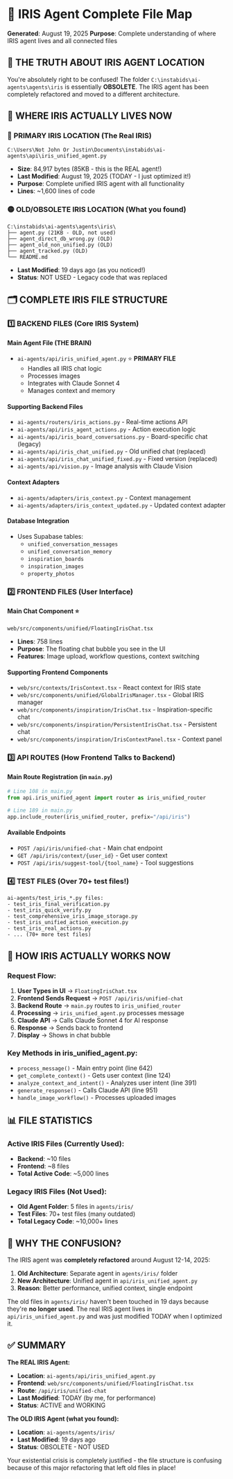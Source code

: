 # 🎯 IRIS Agent Complete File Map
**Generated**: August 19, 2025
**Purpose**: Complete understanding of where IRIS agent lives and all connected files

## 🚨 THE TRUTH ABOUT IRIS AGENT LOCATION

You're absolutely right to be confused! The folder `C:\instabids\ai-agents\agents\iris` is essentially **OBSOLETE**. The IRIS agent has been completely refactored and moved to a different architecture.

## 📍 WHERE IRIS **ACTUALLY** LIVES NOW

### 🔴 **PRIMARY IRIS LOCATION** (The Real IRIS)
```
C:\Users\Not John Or Justin\Documents\instabids\ai-agents\api\iris_unified_agent.py
```
- **Size**: 84,917 bytes (85KB - this is the REAL agent!)
- **Last Modified**: August 19, 2025 (TODAY - I just optimized it!)
- **Purpose**: Complete unified IRIS agent with all functionality
- **Lines**: ~1,600 lines of code

### 🟡 **OLD/OBSOLETE IRIS LOCATION** (What you found)
```
C:\instabids\ai-agents\agents\iris\
├── agent.py (21KB - OLD, not used)
├── agent_direct_db_wrong.py (OLD)
├── agent_old_non_unified.py (OLD)
├── agent_tracked.py (OLD)
└── README.md
```
- **Last Modified**: 19 days ago (as you noticed!)
- **Status**: NOT USED - Legacy code that was replaced

## 🗂️ COMPLETE IRIS FILE STRUCTURE

### 1️⃣ **BACKEND FILES** (Core IRIS System)

#### **Main Agent File** (THE BRAIN)
- `ai-agents/api/iris_unified_agent.py` ⭐ **PRIMARY FILE**
  - Handles all IRIS chat logic
  - Processes images
  - Integrates with Claude Sonnet 4
  - Manages context and memory

#### **Supporting Backend Files**
- `ai-agents/routers/iris_actions.py` - Real-time actions API
- `ai-agents/api/iris_agent_actions.py` - Action execution logic
- `ai-agents/api/iris_board_conversations.py` - Board-specific chat (legacy)
- `ai-agents/api/iris_chat_unified.py` - Old unified chat (replaced)
- `ai-agents/api/iris_chat_unified_fixed.py` - Fixed version (replaced)
- `ai-agents/api/vision.py` - Image analysis with Claude Vision

#### **Context Adapters**
- `ai-agents/adapters/iris_context.py` - Context management
- `ai-agents/adapters/iris_context_updated.py` - Updated context adapter

#### **Database Integration**
- Uses Supabase tables:
  - `unified_conversation_messages`
  - `unified_conversation_memory`
  - `inspiration_boards`
  - `inspiration_images`
  - `property_photos`

### 2️⃣ **FRONTEND FILES** (User Interface)

#### **Main Chat Component** ⭐
```
web/src/components/unified/FloatingIrisChat.tsx
```
- **Lines**: 758 lines
- **Purpose**: The floating chat bubble you see in the UI
- **Features**: Image upload, workflow questions, context switching

#### **Supporting Frontend Components**
- `web/src/contexts/IrisContext.tsx` - React context for IRIS state
- `web/src/components/unified/GlobalIrisManager.tsx` - Global IRIS manager
- `web/src/components/inspiration/IrisChat.tsx` - Inspiration-specific chat
- `web/src/components/inspiration/PersistentIrisChat.tsx` - Persistent chat
- `web/src/components/inspiration/IrisContextPanel.tsx` - Context panel

### 3️⃣ **API ROUTES** (How Frontend Talks to Backend)

#### **Main Route Registration** (in `main.py`)
```python
# Line 108 in main.py
from api.iris_unified_agent import router as iris_unified_router

# Line 189 in main.py  
app.include_router(iris_unified_router, prefix="/api/iris")
```

#### **Available Endpoints**
- `POST /api/iris/unified-chat` - Main chat endpoint
- `GET /api/iris/context/{user_id}` - Get user context
- `POST /api/iris/suggest-tool/{tool_name}` - Tool suggestions

### 4️⃣ **TEST FILES** (Over 70+ test files!)
```
ai-agents/test_iris_*.py files:
- test_iris_final_verification.py
- test_iris_quick_verify.py
- test_comprehensive_iris_image_storage.py
- test_iris_unified_action_execution.py
- test_iris_real_actions.py
- ... (70+ more test files)
```

## 🔄 HOW IRIS ACTUALLY WORKS NOW

### **Request Flow**:
1. **User Types in UI** → `FloatingIrisChat.tsx`
2. **Frontend Sends Request** → `POST /api/iris/unified-chat`
3. **Backend Route** → `main.py` routes to `iris_unified_router`
4. **Processing** → `iris_unified_agent.py` processes message
5. **Claude API** → Calls Claude Sonnet 4 for AI response
6. **Response** → Sends back to frontend
7. **Display** → Shows in chat bubble

### **Key Methods in iris_unified_agent.py**:
- `process_message()` - Main entry point (line 642)
- `get_complete_context()` - Gets user context (line 124)
- `analyze_context_and_intent()` - Analyzes user intent (line 391)
- `generate_response()` - Calls Claude API (line 951)
- `handle_image_workflow()` - Processes uploaded images

## 📊 FILE STATISTICS

### **Active IRIS Files** (Currently Used):
- **Backend**: ~10 files
- **Frontend**: ~8 files  
- **Total Active Code**: ~5,000 lines

### **Legacy IRIS Files** (Not Used):
- **Old Agent Folder**: 5 files in `agents/iris/`
- **Test Files**: 70+ test files (many outdated)
- **Total Legacy Code**: ~10,000+ lines

## 🎯 WHY THE CONFUSION?

The IRIS agent was **completely refactored** around August 12-14, 2025:
1. **Old Architecture**: Separate agent in `agents/iris/` folder
2. **New Architecture**: Unified agent in `api/iris_unified_agent.py`
3. **Reason**: Better performance, unified context, single endpoint

The old files in `agents/iris/` haven't been touched in 19 days because they're **no longer used**. The real IRIS agent lives in `api/iris_unified_agent.py` and was just modified TODAY when I optimized it.

## ✅ SUMMARY

**The REAL IRIS Agent:**
- **Location**: `ai-agents/api/iris_unified_agent.py`
- **Frontend**: `web/src/components/unified/FloatingIrisChat.tsx`
- **Route**: `/api/iris/unified-chat`
- **Last Modified**: TODAY (by me, for performance)
- **Status**: ACTIVE and WORKING

**The OLD IRIS Agent (what you found):**
- **Location**: `ai-agents/agents/iris/`
- **Last Modified**: 19 days ago
- **Status**: OBSOLETE - NOT USED

Your existential crisis is completely justified - the file structure is confusing because of this major refactoring that left old files in place!